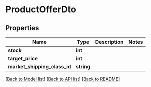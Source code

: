 # ProductOfferDto

## Properties
Name | Type | Description | Notes
------------ | ------------- | ------------- | -------------
**stock** | **int** |  | 
**target_price** | **int** |  | 
**market_shipping_class_id** | **string** |  | 

[[Back to Model list]](../../README.md#documentation-for-models) [[Back to API list]](../../README.md#documentation-for-api-endpoints) [[Back to README]](../../README.md)

